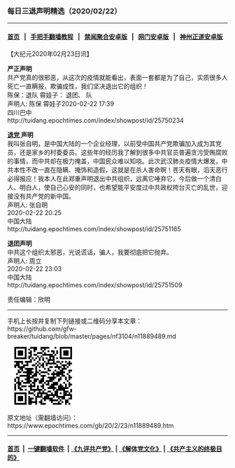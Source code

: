 ### 每日三退声明精选（2020/02/22）
------------------------

#### [首页](https://github.com/gfw-breaker/banned-news1/blob/master/README.md) &nbsp;&nbsp;|&nbsp;&nbsp; [手把手翻墙教程](https://github.com/gfw-breaker/guides/wiki) &nbsp;&nbsp;|&nbsp;&nbsp; [禁闻聚合安卓版](https://github.com/gfw-breaker/bn-android) &nbsp;&nbsp;|&nbsp;&nbsp; [网门安卓版](https://github.com/oGate2/oGate) &nbsp;&nbsp;|&nbsp;&nbsp; [神州正道安卓版](https://github.com/SzzdOgate/update) 



<div class="post_content" id="artbody" itemprop="articleBody">
 <!-- article content begin -->
 <p>
  【大纪元2020年02月23日讯】
 </p>
 <p>
  <strong>
   严正声明
  </strong>
  <br/>
  共产党真的很邪恶，从这次的疫情就能看出，表面一套都是为了自己，实质很多人死亡一直瞒报，欺骗成性，我们坚决退出它的组织！
  <br/>
  陈保：退队 霄娃子： 退团、 队
  <br/>
  声明人: 陈保 霄娃子2020-02-22 17:39
  <br/>
  四川巴中
  <br/>
  http://tuidang.epochtimes.com/index/showpost/id/25750234
 </p>
 <p>
  <strong>
   <a href="https://www.epochtimes.com/gb/tag/%E9%80%80%E5%85%9A.html">
    退党
   </a>
   声明
  </strong>
  <br/>
  我叫张自明，是中国大陆的一个企业经理，以前受中国共产党欺骗加入成为其党员，还是家乡的村委委员。这些年的经历我了解到很多中共官员普遍贪污受贿腐败的事情，而中共却在极力掩盖，中国民众难以知哓。此次武汉肺炎疫情大爆发，中共本性不改一直在隐瞒、掩饰和造假，这就是在杀人害命啊！苍天有眼，滔天恶行必得报应！我本人在此郑重声明退出中共组织，远离它唾弃它，今后做一个清白人、明白人，使自己心安的同时，也希望能平安度过中共政权挎台灭亡的乱世，迎接没有共产党的新中国。
  <br/>
  声明人: 张自明
  <br/>
  2020-02-22 20:25
  <br/>
  中国大陆
  <br/>
  http://tuidang.epochtimes.com/index/showpost/id/25751165
 </p>
 <p>
  <strong>
   退团声明
  </strong>
  <br/>
  中共这个组织太邪恶，光说谎话，骗人，我要彻底把它抛弃。
  <br/>
  声明人: 周立
  <br/>
  2020-02-22 23:03
  <br/>
  中国大陆
  <br/>
  http://tuidang.epochtimes.com/index/showpost/id/25751509
 </p>
 <p>
  责任编辑：欣明
 </p>
 <!-- article content end -->
 <div id="below_article_ad">
 </div>
</div>

<hr/>
手机上长按并复制下列链接或二维码分享本文章：<br/>
https://github.com/gfw-breaker/tuidang/blob/master/pages/nf3104/n11889489.md <br/>
<a href='https://github.com/gfw-breaker/tuidang/blob/master/pages/nf3104/n11889489.md'><img src='https://github.com/gfw-breaker/tuidang/blob/master/pages/nf3104/n11889489.md.png'/></a> <br/>
原文地址（需翻墙访问）：https://www.epochtimes.com/gb/20/2/23/n11889489.htm


------------------------
#### [首页](https://github.com/gfw-breaker/banned-news/blob/master/README.md) &nbsp;|&nbsp; [一键翻墙软件](https://github.com/gfw-breaker/nogfw/blob/master/README.md) &nbsp;| [《九评共产党》](https://github.com/gfw-breaker/9ping.md/blob/master/README.md#九评之一评共产党是什么) | [《解体党文化》](https://github.com/gfw-breaker/jtdwh.md/blob/master/README.md) | [《共产主义的终极目的》](https://github.com/gfw-breaker/gczydzjmd.md/blob/master/README.md)


<img src='http://gfw-breaker.win/tuidang/pages/nf3104/n11889489.md' width='0px' height='0px'/>